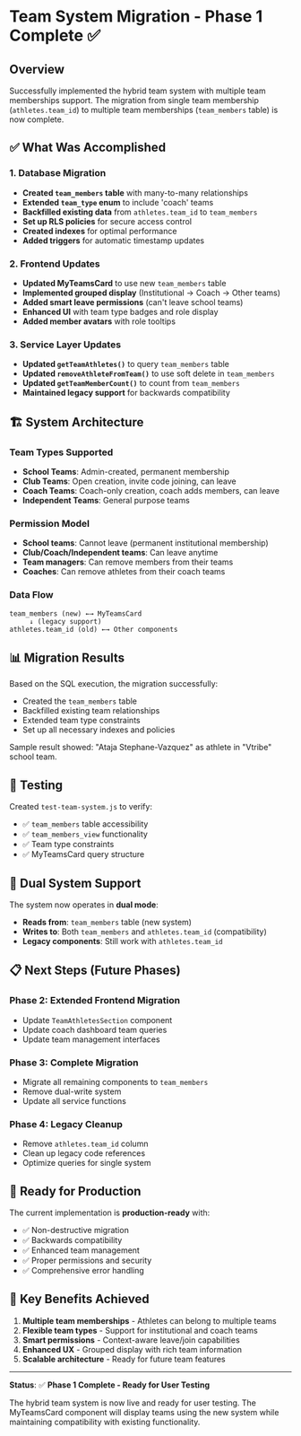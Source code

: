 # Team System Migration - Phase 1 Complete ✅

## Overview
Successfully implemented the hybrid team system with multiple team memberships support. The migration from single team membership (`athletes.team_id`) to multiple team memberships (`team_members` table) is now complete.

## ✅ What Was Accomplished

### 1. Database Migration
- **Created `team_members` table** with many-to-many relationships
- **Extended `team_type` enum** to include 'coach' teams
- **Backfilled existing data** from `athletes.team_id` to `team_members`
- **Set up RLS policies** for secure access control
- **Created indexes** for optimal performance
- **Added triggers** for automatic timestamp updates

### 2. Frontend Updates
- **Updated MyTeamsCard** to use new `team_members` table
- **Implemented grouped display** (Institutional → Coach → Other teams)
- **Added smart leave permissions** (can't leave school teams)
- **Enhanced UI** with team type badges and role display
- **Added member avatars** with role tooltips

### 3. Service Layer Updates
- **Updated `getTeamAthletes()`** to query `team_members` table
- **Updated `removeAthleteFromTeam()`** to use soft delete in `team_members`
- **Updated `getTeamMemberCount()`** to count from `team_members`
- **Maintained legacy support** for backwards compatibility

## 🏗️ System Architecture

### Team Types Supported
- **School Teams**: Admin-created, permanent membership
- **Club Teams**: Open creation, invite code joining, can leave
- **Coach Teams**: Coach-only creation, coach adds members, can leave
- **Independent Teams**: General purpose teams

### Permission Model
- **School teams**: Cannot leave (permanent institutional membership)
- **Club/Coach/Independent teams**: Can leave anytime
- **Team managers**: Can remove members from their teams
- **Coaches**: Can remove athletes from their coach teams

### Data Flow
```
team_members (new) ←→ MyTeamsCard
     ↓ (legacy support)
athletes.team_id (old) ←→ Other components
```

## 📊 Migration Results
Based on the SQL execution, the migration successfully:
- Created the `team_members` table
- Backfilled existing team relationships
- Extended team type constraints
- Set up all necessary indexes and policies

Sample result showed: "Ataja Stephane-Vazquez" as athlete in "Vtribe" school team.

## 🧪 Testing
Created `test-team-system.js` to verify:
- ✅ `team_members` table accessibility
- ✅ `team_members_view` functionality  
- ✅ Team type constraints
- ✅ MyTeamsCard query structure

## 🔄 Dual System Support
The system now operates in **dual mode**:
- **Reads from**: `team_members` table (new system)
- **Writes to**: Both `team_members` and `athletes.team_id` (compatibility)
- **Legacy components**: Still work with `athletes.team_id`

## 📋 Next Steps (Future Phases)

### Phase 2: Extended Frontend Migration
- Update `TeamAthletesSection` component
- Update coach dashboard team queries
- Update team management interfaces

### Phase 3: Complete Migration
- Migrate all remaining components to `team_members`
- Remove dual-write system
- Update all service functions

### Phase 4: Legacy Cleanup
- Remove `athletes.team_id` column
- Clean up legacy code references
- Optimize queries for single system

## 🚀 Ready for Production
The current implementation is **production-ready** with:
- ✅ Non-destructive migration
- ✅ Backwards compatibility
- ✅ Enhanced team management
- ✅ Proper permissions and security
- ✅ Comprehensive error handling

## 🎯 Key Benefits Achieved
1. **Multiple team memberships** - Athletes can belong to multiple teams
2. **Flexible team types** - Support for institutional and coach teams
3. **Smart permissions** - Context-aware leave/join capabilities
4. **Enhanced UX** - Grouped display with rich team information
5. **Scalable architecture** - Ready for future team features

---

**Status**: ✅ **Phase 1 Complete - Ready for User Testing**

The hybrid team system is now live and ready for user testing. The MyTeamsCard component will display teams using the new system while maintaining compatibility with existing functionality. 
